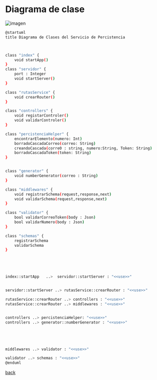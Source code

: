 # Diagrama de clase

![imagen](http://www.plantuml.com/plantuml/png/VPFRZjCm48Rl-nIZNcMbQiMrjQeM5SJX0Y7A2qpZKR1mF67ib4LetvrqKWSxU_1D5Flx_pdOSnyJIXfxlqakUO9t3Zl17i4I73n6Yc39mv7ax5h7b-sl9AsBYKBhS3EjTi8YR5smzB25lnkOrfcT1RL-EmpDpUOnK_5YP5aoEB0aCF0f9Ef8LjfBL1ALPxsC2UES3LN1MY6KRpocbQ3ba8Iz9uaLBzIvIv33VAwgvV2CtjdYh78SYle_aXzeAOQ2HaDvxwcdaBW9Oq_2MjziVs8Hj7p0sAB50uiGDwr-31oJkD0fgFM41PoHDs0WAhE3g_Fn-lkTVrAe7UfG2ZIfnXx_Nrz7WGGJIzMbASg9v4C-ksOAfKCsw9srddwZq7ED5fHZ-uDwR8H-ZHJJRk863f5sWHxIklUlqsLOnSkyJym-cypzdKi_iVq31Zv73ZTFm2_QpOefOaJD9PUrhaZtggmdgIuT2MFo74pOxUqU8C-0CSKh1mFRkxinqdw_dQJFCYel9y2OujdN3YzYQb9CHILxNLLSyIhTma_9fpDIycjwUNl6h1vS5KPNaODgy_slq6LReUi5LiWz1Jls_Xy0.png)

```bash
@startuml
title Diagrama de Clases del Servicio de Percistencia



class "index" {
    void startApp()
}
class "servidor" {
    port : Integer
    void startServer()
}

class "rutasService" {
    void crearRouter()
}

class "controllers" {
    void registarControler()
    void validarControler()
}

class "percistenciaHelper" {
    encontrarElemento(numero: Int)
    borradoCascadaCorreo(correo: String)
    creandoCascada(corre0 : string, numero:String, Token: String)
    borradoCascadaToken(token: String)
}


class "generator" {
    void numberGenerator(correo : String)
}

class "middlewares" {
    void registrarSchema(request,response,next)
    void validarSchema(request,response,next)
}

class "validator" {
    bool validarCorreoToken(body : Json)
    bool validarNumero(body : Json)
}

class "schemas" {
    registrarSchema
    validarSchema
}





index::startApp   ..>  servidor::startServer : "<<use>>"


servidor::startServer ..> rutasService::crearRouter : "<<use>>"

rutasService::crearRouter ..> controllers : "<<use>>"
rutasService::crearRouter ..> middlewares : "<<use>>"


controllers ..> percistenciaHelper: "<<use>>"
controllers ..> generator::numberGenerator : "<<use>>"





middlewares ..> validator : "<<use>>"

validator ..> schemas : "<<use>>"
@enduml
```

[back](../../../../Diagramas.md)